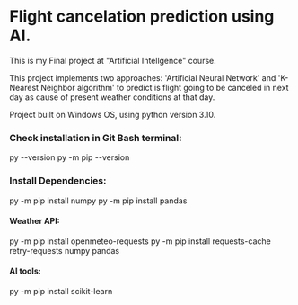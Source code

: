 # Flight cancelation prediction using AI.

This is my Final project at "Artificial Intellgence" course.

This project implements two approaches: 'Artificial Neural Network' and 'K-Nearest Neighbor algorithm' to predict is flight going to be canceled in next day as cause of present weather conditions at that day.



Project built on Windows OS, using python version 3.10.


### Check installation in Git Bash terminal:
py --version
py -m pip --version
### Install Dependencies:
py -m pip install numpy
py -m pip install pandas

#### Weather API:
py -m pip install openmeteo-requests
py -m pip install requests-cache retry-requests numpy pandas

#### AI tools:
py -m pip install scikit-learn
